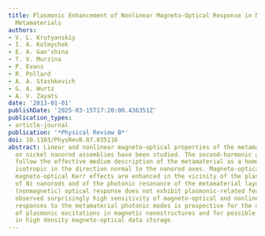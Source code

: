 ```yaml
---
title: Plasmonic Enhancement of Nonlinear Magneto-Optical Response in Nickel Nanorod
  Metamaterials
authors:
- V. L. Krutyanskiy
- I. A. Kolmychek
- E. A. Gan'shina
- T. V. Murzina
- P. Evans
- R. Pollard
- A. A. Stashkevich
- G. A. Wurtz
- A. V. Zayats
date: '2013-01-01'
publishDate: '2025-03-15T17:20:00.436351Z'
publication_types:
- article-journal
publication: '*Physical Review B*'
doi: 10.1103/PhysRevB.87.035116
abstract: Linear and nonlinear magneto-optical properties of the metamaterials based
  on nickel nanorod assemblies have been studied. The second-harmonic generation properties
  follow the effective medium description of the metamaterial as a homogeneous layer
  isotropic in the direction normal to the nanorod axes. Magneto-optical and nonlinear
  magneto-optical Kerr effects are enhanced in the vicinity of the plasmonic modes
  of Ni nanorods and of the photonic resonance of the metamaterial layer, while conventional
  (nonmagnetic) optical response does not exhibit plasmonic-related features. The
  observed surprisingly high sensitivity of magneto-optical and nonlinear magneto-optical
  responses to the metamaterial photonic modes is prospective for the diagnostics
  of plasmonic excitations in magnetic nanostructures and for possible applications
  in high density magneto-optical data storage.
---
```

